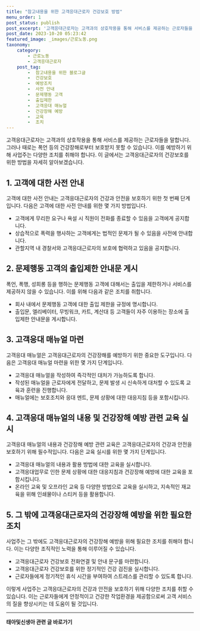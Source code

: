```yaml
---
title: "참고내용을 위한 고객응대근로자 건강보호 방법"
menu_order: 1
post_status: publish
post_excerpt: '고객응대근로자는 고객과의 상호작용을 통해 서비스를 제공하는 근로자들을 말합니다. 그러나 때로는 폭언 등의 건강장해로부터 보호받지 못할 수 있습니다. 이를 예방하기 위해 사업주는 다양한 조치를 취해야 합니다. 이 글에서는 고객응대근로자의 건강보호를 위한 방법을 자세히 알아보겠습니다.'
post_date: 2023-10-20 05:23:42
featured_image: _images/근로노동.png
taxonomy:
    category:
        - 근로노동
        - 고객응대근로자
    post_tag:
        -  참고내용을 위한 블로그글
        -  건강보호
        -  예방조치
        -  사전 안내
        -  문제행동 고객
        -  출입제한
        -  고객응대 매뉴얼
        -  건강장해 예방
        -  교육
        -  조치
---
```




고객응대근로자는 고객과의 상호작용을 통해 서비스를 제공하는 근로자들을 말합니다. 그러나 때로는 폭언 등의 건강장해로부터 보호받지 못할 수 있습니다. 이를 예방하기 위해 사업주는 다양한 조치를 취해야 합니다. 이 글에서는 고객응대근로자의 건강보호를 위한 방법을 자세히 알아보겠습니다.

## 1. 고객에 대한 사전 안내
고객에 대한 사전 안내는 고객응대근로자의 건강과 안전을 보호하기 위한 첫 번째 단계입니다. 다음은 고객에 대한 사전 안내를 위한 몇 가지 방법입니다.

- 고객에게 무리한 요구나 욕설 시 직원이 전화를 종료할 수 있음을 고객에게 공지합니다.
- 상습적으로 폭력을 행사하는 고객에게는 법적인 문제가 될 수 있음을 사전에 안내합니다.
- 관할지역 내 경찰서와 고객응대근로자의 보호에 협력하고 있음을 공지합니다.

## 2. 문제행동 고객의 출입제한 안내문 게시
폭언, 폭행, 성희롱 등을 행하는 문제행동 고객에 대해서는 출입을 제한하거나 서비스를 제공하지 않을 수 있습니다. 이를 위해 다음과 같은 조치를 취합니다.

- 회사 내에서 문제행동 고객에 대한 출입 제한을 규정에 명시합니다.
- 출입문, 엘리베이터, 무빙워크, 카트, 계산대 등 고객들이 자주 이용하는 장소에 출입제한 안내문을 게시합니다.

## 3. 고객응대 매뉴얼 마련
고객응대 매뉴얼은 고객응대근로자의 건강장해를 예방하기 위한 중요한 도구입니다. 다음은 고객응대 매뉴얼 마련을 위한 몇 가지 단계입니다.

- 고객응대 매뉴얼을 작성하여 즉각적인 대처가 가능하도록 합니다.
- 작성된 매뉴얼을 근로자에게 전달하고, 문제 발생 시 신속하게 대처할 수 있도록 교육과 훈련을 진행합니다.
- 매뉴얼에는 보호조치와 응대 멘트, 문제 상황에 대한 대응지침 등을 포함시킵니다.

## 4. 고객응대 매뉴얼의 내용 및 건강장해 예방 관련 교육 실시
고객응대 매뉴얼의 내용과 건강장해 예방 관련 교육은 고객응대근로자의 건강과 안전을 보호하기 위해 필수적입니다. 다음은 교육 실시를 위한 몇 가지 단계입니다.

- 고객응대 매뉴얼의 내용과 활용 방법에 대한 교육을 실시합니다.
- 고객응대업무로 인한 문제 상황에 대한 대응지침과 건강장해 예방에 대한 교육을 포함시킵니다.
- 온라인 교육 및 오프라인 교육 등 다양한 방법으로 교육을 실시하고, 지속적인 재교육을 위해 인쇄물이나 스티커 등을 활용합니다.

## 5. 그 밖에 고객응대근로자의 건강장해 예방을 위한 필요한 조치
사업주는 그 밖에도 고객응대근로자의 건강장해 예방을 위해 필요한 조치를 취해야 합니다. 이는 다양한 조직적인 노력을 통해 이루어질 수 있습니다.

- 고객응대근로자 건강보호 전화연결 및 안내 문구를 마련합니다.
- 고객응대근로자 건강보호를 위한 정기적인 건강 검진을 실시합니다.
- 근로자들에게 정기적인 휴식 시간을 부여하여 스트레스를 관리할 수 있도록 합니다.

이렇게 사업주는 고객응대근로자의 건강과 안전을 보호하기 위해 다양한 조치를 취할 수 있습니다. 이는 근로자들에게 안정적이고 건강한 작업환경을 제공함으로써 고객 서비스의 질을 향상시키는 데 도움이 될 것입니다.
<!-- wp:separator -->
<hr class="wp-block-separator has-alpha-channel-opacity"/>
<!-- /wp:separator -->

<!-- wp:group {"backgroundColor":"base","layout":{"type":"constrained"}} -->
<div class="wp-block-group has-base-background-color has-background"><!-- wp:paragraph {"align":"center","fontSize":"medium"} -->
<p class="has-text-align-center has-large-font-size"><strong>태아및신생아 관련 글 바로가기</strong></p>
<!-- /wp:paragraph -->


<!-- wp:latest-posts
{"categories":[{"id":1496,"count":19,"description":"","link":"https://uknowlaw.com/category/%ed%83%9c%ec%95%84%eb%b0%8f%ec%8b%a0%ec%83%9d%ec%95%84/","name":"태아및신생아","slug":"태아및신생아","taxonomy":"category","parent":0,"meta":[],"_links":{"self":[{"href":"https://uknowlaw.com/wp-json/wp/v2/categories/1496"}],"collection":[{"href":"https://uknowlaw.com/wp-json/wp/v2/categories"}],"about":[{"href":"https://uknowlaw.com/wp-json/wp/v2/taxonomies/category"}],"wp:post_type":[{"href":"https://uknowlaw.com/wp-json/wp/v2/posts?categories=1496"}],"curies":[{"name":"wp","href":"https://api.w.org/{rel}","templated":true}]}}],"postsToShow":100,"excerptLength":28,"postLayout":"grid","columns":2,"featuredImageAlign":"left","featuredImageSizeSlug":"large","fontSize":"small"} /--></div>
<!-- /wp:group -->